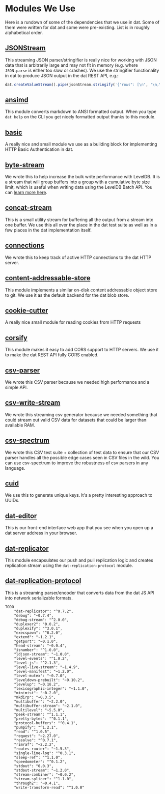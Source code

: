 # Modules We Use

Here is a rundown of some of the dependencies that we use in dat. Some of them were written for dat and some were pre-existing. List is in roughly alphabetical order.

## [JSONStream](http://npmjs.org/JSONStream)

This streaming JSON parser/stringifier is really nice for working with JSON data that is arbitrarily large and may not fit in memory (e.g. where `JSON.parse` is either too slow or crashes). We use the stringifier functionality in dat to produce JSON output in the dat REST API, e.g.:

```js
dat.createValueStream().pipe(jsonStream.stringify('{"rows": [\n', '\n,\n', '\n]}\n')).pipe(res)
```


## [ansimd](http://npmjs.org/ansimd)

This module converts markdown to ANSI formatted output. When you type `dat help` on the CLI you get nicely formatted output thanks to this module.

## [basic](http://npmjs.org/basic)

A really nice and small module we use as a building block for implementing HTTP Basic Authentication in dat.

## [byte-stream](http://npmjs.org/byte-stream)

We wrote this to help increase the bulk write performance with LevelDB. It is a stream that will group buffers into a group with a cumulative byte size limit, which is useful when writing data using the LevelDB Batch API. You can [learn more here](https://github.com/maxogden/level-bulk-load).

## [concat-stream](http://npmjs.org/concat-stream)

This is a small utility stream for buffering all the output from a stream into one buffer. We use this all over the place in the dat test suite as well as in a few places in the dat implementation itself.

## [connections](http://npmjs.org/connections)

We wrote this to keep track of active HTTP connections to the dat HTTP server.

## [content-addressable-store](http://npmjs.org/content-addressable-store)

This module implements a similar on-disk content addressable object store to git. We use it as the default backend for the dat blob store.

## [cookie-cutter](http://npmjs.org/cookie-cutter)

A really nice small module for reading cookies from HTTP requests

## [corsify](http://npmjs.org/corsify)

This module makes it easy to add CORS support to HTTP servers. We use it to make the dat REST API fully CORS enabled.

## [csv-parser](http://npmjs.org/csv-parser)

We wrote this CSV parser because we needed high performance and a simple API. 

## [csv-write-stream](http://npmjs.org/csv-write-stream)

We wrote this streaming csv generator because we needed something that could stream out valid CSV data for datasets that could be larger than available RAM.

## [csv-spectrum](http://npmjs.org/csv-spectrum)

We wrote this CSV test suite + collection of test data to ensure that our CSV parser handles all the possible edge cases seen in CSV files in the wild. You can use csv-spectrum to improve the robustness of csv parsers in any language.

## [cuid](http://npmjs.org/cuid)

We use this to generate unique keys. It's a pretty interesting approach to UUIDs.

## [dat-editor](http://npmjs.org/dat-editor)

This is our front-end interface web app that you see when you open up a dat server address in your browser.

## [dat-replicator](http://npmjs.org/dat-replicator)

This module encapsulates our push and pull replication logic and creates replication stream using the `dat-replication-protocol` module.

## [dat-replication-protocol](http://npmjs.org/dat-replication-protocol)

This is a streaming parser/encoder that converts data from the dat JS API into network serializable formats.

```
TODO
    "dat-replicator": "^0.7.2",
    "debug": "~0.7.4",
    "debug-stream": "^2.0.0",
    "duplexer2": "0.0.2",
    "duplexify": "^3.0.1",
    "execspawn": "^0.2.0",
    "extend": "~1.2.1",
    "getport": "~0.1.0",
    "head-stream": "~0.0.4",
    "isnumber": "^1.0.0",
    "ldjson-stream": "~1.0.0",
    "level-events": "^1.0.2",
    "level-js": "^2.1.3",
    "level-live-stream": "~1.4.9",
    "level-manifest": "~1.2.0",
    "level-mutex": "~0.7.0",
    "leveldown-prebuilt": "~0.10.2",
    "levelup": "~0.18.2",
    "lexicographic-integer": "~1.1.0",
    "minimist": "~0.2.0",
    "mkdirp": "~0.3.5",
    "multibuffer": "~2.2.0",
    "multibuffer-stream": "~2.1.0",
    "multilevel": "~5.5.0",
    "peek-stream": "^1.1.1",
    "pretty-bytes": "^0.1.1",
    "protocol-buffers": "^0.4.1",
    "pumpify": "^1.2.1",
    "read": "^1.0.5",
    "request": "~2.27.0",
    "resolve": "^0.7.1",
    "rimraf": "~2.2.2",
    "routes-router": "~1.5.3",
    "single-line-log": "^0.3.1",
    "sleep-ref": "^1.1.0",
    "speedometer": "^0.1.2",
    "stdout": "0.0.3",
    "stdout-stream": "~1.2.0",
    "stream-combiner": "~0.0.2",
    "stream-splicer": "^1.1.0",
    "through2": "~0.4.1",
    "write-transform-read": "^1.0.0"
```